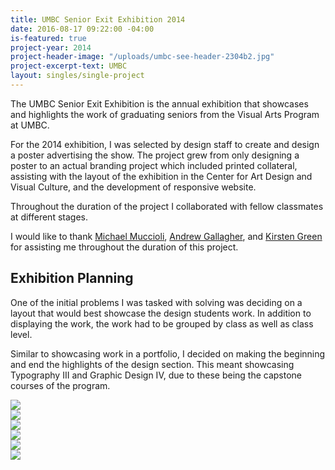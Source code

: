 ```yaml
---
title: UMBC Senior Exit Exhibition 2014
date: 2016-08-17 09:22:00 -04:00
is-featured: true
project-year: 2014
project-header-image: "/uploads/umbc-see-header-2304b2.jpg"
project-excerpt-text: UMBC
layout: singles/single-project
---
```


The UMBC Senior Exit Exhibition is the annual exhibition that showcases and highlights the work of graduating seniors from the Visual Arts Program at UMBC.

For the 2014 exhibition, I was selected by design staff to create and design a poster advertising the show. The project grew from only designing a poster to an actual branding project which included printed collateral, assisting with the layout of the exhibition in the Center for Art Design and Visual Culture, and the development of responsive website.

Throughout the duration of the project I collaborated with fellow classmates at different stages.

I would like to thank [Michael Muccioli](https://twitter.com/michaelmuccioli), [Andrew Gallagher](https://twitter.com/ndrwg), and [Kirsten Green](https://twitter.com/kirstengreen_) for assisting me throughout the duration of this project.

## Exhibition Planning

One of the initial problems I was tasked with solving was deciding on a layout that would best showcase the design students work. In addition to displaying the work, the work had to be grouped by class as well as class level.

Similar to showcasing work in a portfolio, I decided on making the beginning and end the highlights of the design section. This meant showcasing Typography III and Graphic Design IV, due to these being the capstone courses of the program.

<div class="container clearfix">
  <div class="sm-col sm-col-12 p1"><img src="/assets/umbc-see-1.jpg"></div>
  <div class="sm-col sm-col-12 md-col-6 p1"><img src="/assets/umbc-see-2.jpg"></div>
  <div class="sm-col sm-col-12 md-col-6 p1"><img src="/assets/umbc-see-3.jpg"></div>
  <div class="sm-col sm-col-12 md-col-6 p1"><img src="/assets/umbc-see-8.jpg"></div>
  <div class="sm-col sm-col-12 md-col-6 p1"><img src="/assets/umbc-see-9.jpg"></div>
  <div class="sm-col sm-col-12 p1"><img src="/assets/umbc-see-7.jpg"></div>
</div>